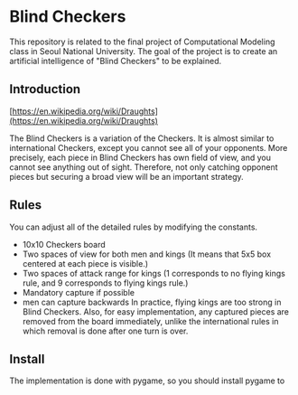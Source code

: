 # Blind Checkers

This repository is related to the final project of Computational Modeling class in Seoul National University. The goal of the project is to create an artificial intelligence of "Blind Checkers" to be explained.

## Introduction

[https://en.wikipedia.org/wiki/Draughts](https://en.wikipedia.org/wiki/Draughts)

The Blind Checkers is a variation of the Checkers. It is almost similar to international Checkers, except you cannot see all of your opponents. More precisely, each piece in Blind Checkers has own field of view, and you cannot see anything out of sight. Therefore, not only catching opponent pieces but securing a broad view will be an important strategy.

## Rules

You can adjust all of the detailed rules by modifying the constants.
* 10x10 Checkers board
* Two spaces of view for both men and kings (It means that 5x5 box centered at each piece is visible.)
* Two spaces of attack range for kings (1 corresponds to no flying kings rule, and 9 corresponds to flying kings rule.)
* Mandatory capture if possible
* men can capture backwards
In practice, flying kings are too strong in Blind Checkers. Also, for easy implementation, any captured pieces are removed from the board immediately, unlike the international rules in which removal is done after one turn is over.

## Install

The implementation is done with pygame, so you should install pygame to 
